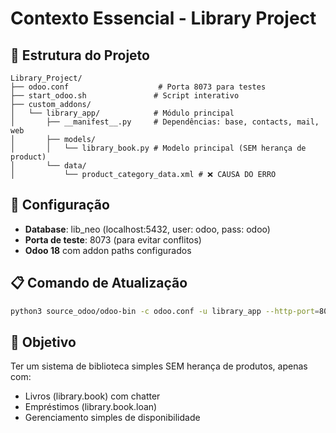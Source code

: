 # Contexto Essencial - Library Project

## 📁 Estrutura do Projeto
```
Library_Project/
├── odoo.conf                    # Porta 8073 para testes
├── start_odoo.sh               # Script interativo
├── custom_addons/
│   └── library_app/            # Módulo principal
│       ├── __manifest__.py     # Dependências: base, contacts, mail, web
│       ├── models/
│       │   └── library_book.py # Modelo principal (SEM herança de product)
│       └── data/
│           └── product_category_data.xml # ❌ CAUSA DO ERRO
```

## 🔧 Configuração
- **Database**: lib_neo (localhost:5432, user: odoo, pass: odoo)
- **Porta de teste**: 8073 (para evitar conflitos)
- **Odoo 18** com addon paths configurados

## 📋 Comando de Atualização
```bash
python3 source_odoo/odoo-bin -c odoo.conf -u library_app --http-port=8073
```

## 🎯 Objetivo
Ter um sistema de biblioteca simples SEM herança de produtos, apenas com:
- Livros (library.book) com chatter
- Empréstimos (library.book.loan) 
- Gerenciamento simples de disponibilidade